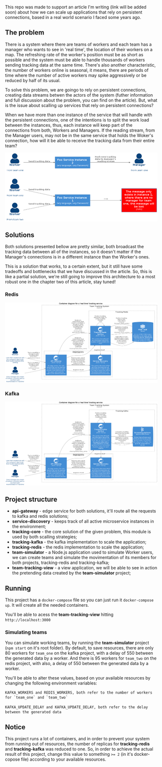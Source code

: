 This repo was made to support an article I'm writing (link will be added soon) about how we can scale up applications that rely on persistent connections, based in a real world scenario I faced some years ago.

## The problem

There is a system where there are teams of workers and each team has a manager who wants to see in 'real time', the location of their workers on a map. The refreshing rate of the worker's position must be as short as possible and the system must be able to handle thousands of workers sending tracking data at the same time. There's also another characteristic, the number of workers online is seasonal, it means, there are periods of time where the number of active workers may spike aggressively or be reduced by half of its usual.

To solve this problem, we are goingo to rely on persistent connections, creating data streams betwen the actors of the system (futher information and full discussion about the problem, you can find on the article). But, what is the issue about scalling up services that rely on persistent connections?

When we have more than one instance of the service that will handle with the persistent connections, one of the intentions is to split the work load between the instances, thus, each instance will keep part of the connections from both, Workers and Managers. If the reading stream, from the Manager users, may not be in the same service that holds the Woker's connection, how will it be able to receive the tracking data from their entire team?

![Representation of the work splitting between the service instances](./arch_figures/persistent_connection_problem.png)

## Solutions

Both solutions presented bellow are pretty similar, both broadcast the tracking data between all of the instances, so it doesn't matter if the Manager's connections is in a different instance than the Worker's ones.

This is a solution that works, to a certain extent, but it still have some tradeoffs and bottlenecks that we have discussed in the article. So, this is like a partial solution, we're still going to improve this architecture to a most robust one in the chapter two of this article, stay tuned!

### Redis

![Architectural proposal for the redis solution](./arch_figures/redis_solution.png)


### Kafka

![Architectural proposal for the redis solution](./arch_figures/kafka_solution.png)

## Project structure

* **api-gateway** - edge service for both solutions, it'll route all the requests to kafka and redis solutions;
* **service-discovery** - keeps track of all active microservice instances in the environment;
* **tracking-core** - the core solution of the given problem, this module is used by both scalling strategies;
* **tracking-kafka** - the kafka implementation to scale the application;
* **tracking-redis** - the redis implementation to scale the application;
* **team-simulator** - a Node.js application used to simulate Worker users, we can create teams and simulate the movimentation of its members for both projects, tracking-redis and tracking-kafka;
* **team-tracking-view** - a view application, we will be able to see in action the pretending data created by the **team-simulator** project;

## Running

This project has a `docker-compose` file so you can just run it `docker-compose up`. It will create all the needed containers.

You'll be able to acess the **team-tracking-view** hitting `http://localhost:3000`

### Simulating teams

You can simulate working teams, by running the **team-simulator** project (`npm start` on it's root folder). By default, to save resources, there are only 80 workers for `team_one` on the kafka project, with a delay of 550 between the generated data by a worker. And there is 95 workers for `team_two` on the redis project, with also, a delay of 550 between the generated data by a worker.

You'll be able to alter these values, based on your available resources by changing the following environment variables:

```
KAFKA_WORKERS and REDIS_WORKERS, both refer to the number of workers for `team_one` and `team_two`

KAFKA_UPDATE_DELAY and KAFKA_UPDATE_DELAY, both refer to the delay between the generated data
```

## Notice

This project runs a lot of containers, and in order to prevent your system from running out of resources, the number of replicas for **tracking-redis** and **tracking-kafka** was reduced to one. So, in order to achieve the actual result of this project, change this value to something `>= 2` (in it's docker-copose file) according to your available resources.